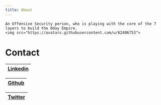 ```yaml
---
title: About
---
```


    An Offensive Security person, who is playing with the core of the 7 layers to build the 0day Empire.
    <img src="https://avatars.githubusercontent.com/u/62406753">

# Contact


| <a href="https://www.linkedin.com/in/zer0verflow/">Linkedin</a> | 
|-----------------------------------------------------------------|

| <a href="https://github.com/Zeyad-Azima">Github</a>   |
|-------------------------------------------------------|

| <a href="https://twitter.com/@AzimaZeyad">Twitter</a> |
|-------------------------------------------------------|
